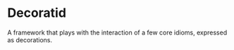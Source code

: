 Decoratid
=========

A framework that plays with the interaction of a few core idioms, expressed as decorations.
